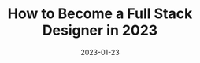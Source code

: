 ---
title: "How to Become a Full Stack Designer in 2023"
tags:
  [
    "javascript",
  ]
published: true
date: "2023-01-23"
---
